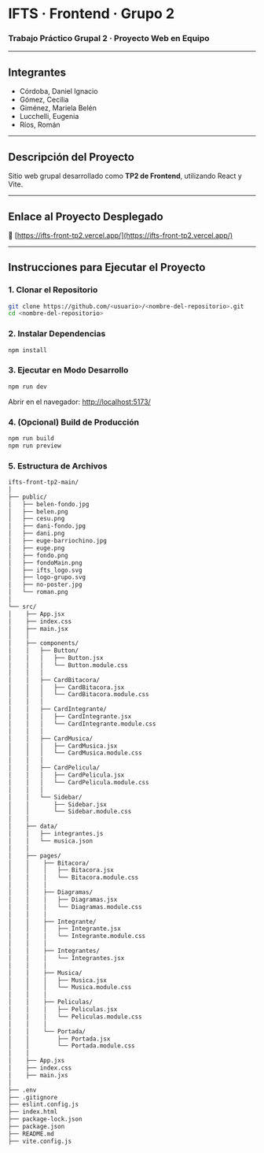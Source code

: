 # IFTS · Frontend · Grupo 2  
### Trabajo Práctico Grupal 2 · Proyecto Web en Equipo

---

## Integrantes
- Córdoba, Daniel Ignacio  
- Gómez, Cecilia  
- Giménez, Mariela Belén  
- Lucchelli, Eugenia  
- Ríos, Román  

---

## Descripción del Proyecto
Sitio web grupal desarrollado como **TP2 de Frontend**, utilizando React y Vite.

---

## Enlace al Proyecto Desplegado
🔗 [https://ifts-front-tp2.vercel.app/](https://ifts-front-tp2.vercel.app/)

---

## Instrucciones para Ejecutar el Proyecto

### 1. Clonar el Repositorio
```bash
git clone https://github.com/<usuario>/<nombre-del-repositorio>.git
cd <nombre-del-repositorio>
```

### 2. Instalar Dependencias
```bash
npm install
```

### 3. Ejecutar en Modo Desarrollo
```bash
npm run dev
```
Abrir en el navegador: [http://localhost:5173/](http://localhost:5173/)


### 4. (Opcional) Build de Producción
```bash
npm run build
npm run preview
```
### 5. Estructura de Archivos
```bash
ifts-front-tp2-main/
│
├── public/
│   ├── belen-fondo.jpg
│   ├── belen.png
│   ├── cesu.png
│   ├── dani-fondo.jpg
│   ├── dani.png
│   ├── euge-barriochino.jpg
│   ├── euge.png
│   ├── fondo.png
│   ├── fondoMain.png
│   ├── ifts_logo.svg
│   ├── logo-grupo.svg
│   ├── no-poster.jpg
│   └── roman.png
│
└── src/
│    ├── App.jsx
│    ├── index.css
│    ├── main.jsx
│    │
│    ├── components/
│    │   ├── Button/
│    │   │   ├── Button.jsx
│    │   │   └── Button.module.css
│    │   │
│    │   ├── CardBitacora/
│    │   │   ├── CardBitacora.jsx
│    │   │   └── CardBitacora.module.css
│    │   │
│    │   ├── CardIntegrante/
│    │   │   ├── CardIntegrante.jsx
│    │   │   └── CardIntegrante.module.css
│    │   │
│    │   ├── CardMusica/
│    │   │   ├── CardMusica.jsx
│    │   │   └── CardMusica.module.css
│    │   │
│    │   ├── CardPelicula/
│    │   │   ├── CardPelicula.jsx
│    │   │   └── CardPelicula.module.css
│    │   │
│    │   └── Sidebar/
│    │       ├── Sidebar.jsx
│    │       └── Sidebar.module.css
│    │
│    ├── data/
│    │   ├── integrantes.js
│    │   └── musica.json
│    │
│    ├── pages/
│    │    ├── Bitacora/
│    │    │   ├── Bitacora.jsx
│    │    │   └── Bitacora.module.css
│    │    │
│    │    ├── Diagramas/
│    │    │   ├── Diagramas.jsx
│    │    │   └── Diagramas.module.css
│    │    │
│    │    ├── Integrante/
│    │    │   ├── Integrante.jsx
│    │    │   └── Integrante.module.css
│    │    │
│    │    ├── Integrantes/
│    │    │   └── Integrantes.jsx
│    │    │
│    │    ├── Musica/
│    │    │   ├── Musica.jsx
│    │    │   └── Musica.module.css
│    │    │
│    │    ├── Peliculas/
│    │    │   ├── Peliculas.jsx
│    │    │   └── Peliculas.module.css
│    │    │
│    │    └── Portada/
│    │        ├── Portada.jsx
│    │        └── Portada.module.css
│    │
│    ├── App.jxs
│    ├── index.css
│    ├── main.jxs
│
├── .env
├── .gitignore
├── eslint.config.js
├── index.html
├── package-lock.json
├── package.json
├── README.md
├── vite.config.js

```

